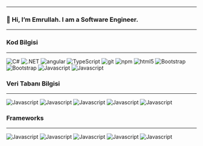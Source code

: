 <hr>
<h3>👋 Hi, I’m Emrullah. I am a Software Engineer. </h3>
<hr>
<h3>Kod Bilgisi</h3>
<hr>
  <p>
  <img alt="C#" src="https://img.shields.io/badge/C%23-239120?style=flat-square&logo=c-sharp&logoColor=white" />
  <img alt=".NET" src="https://img.shields.io/badge/.NET-5C2D91?style=flat-square&logo=.net&logoColor=white" />
   <img alt="angular" src="https://img.shields.io/badge/-Angular-DD0031?style=flat-square&logo=angular&logoColor=white" />
    <img alt="TypeScript" src="https://img.shields.io/badge/-TypeScript-007ACC?style=flat-square&logo=typescript&logoColor=white" />
   <img alt="git" src="https://img.shields.io/badge/-Git-F05032?style=flat-square&logo=git&logoColor=white" />
  <img alt="npm" src="https://img.shields.io/badge/-NPM-CB3837?style=flat-square&logo=npm&logoColor=white" />
  <img alt="html5" src="https://img.shields.io/badge/-HTML5-E34F26?style=flat-square&logo=html5&logoColor=white" />
  <img alt="Bootstrap" src="https://img.shields.io/badge/Bootstrap-563D7C?style=flat-square&logo=bootstrap&logoColor=white" />
   <img alt="Bootstrap" src="https://img.shields.io/badge/jQuery-0769AD?style=flat-square&logo=jquery&logoColor=white" />
  <img alt="Javascript" src="https://img.shields.io/badge/JavaScript-F7DF1E?style=flat-square&logo=javascript&logoColor=black" />
  <img alt="Javascript" src="https://img.shields.io/badge/react-%2320232a.svg?style=flat-square&logo=react&logoColor=%2361DAFB" />
</p>
<h3>Veri Tabanı Bilgisi</h3> 
<hr>
<p>
 <img alt="Javascript" src="https://img.shields.io/badge/Microsoft_SQL_Server-CC2927?style=flat-square&logo=microsoft-sql-server&logoColor=white" />
 <img alt="Javascript" src="https://img.shields.io/badge/PostgreSQL-316192?style=flat-square&logo=postgresql&logoColor=white" />
 <img alt="Javascript" src="https://img.shields.io/badge/MongoDB-%234ea94b.svg?style=flat-square&logo=mongodb&logoColor=white" />  
  <img alt="Javascript" src="https://img.shields.io/badge/Oracle-F80000?logo=oracle&logoColor=fff" /> 
  <img alt="Javascript" src="https://img.shields.io/badge/SQLite-%2307405e.svg?logo=sqlite&logoColor=white" /> 
  
</p>

<h3>Frameworks</h3> 
<hr>
<p>
 <img alt="Javascript" src="https://img.shields.io/badge/.NET-512BD4?logo=dotnet&logoColor=fff" />
 <img alt="Javascript" src="https://img.shields.io/badge/Angular-%23DD0031.svg?logo=angular&logoColor=white" />
 <img alt="Javascript" src="https://img.shields.io/badge/Tailwind%20CSS-%2338B2AC.svg?logo=tailwind-css&logoColor=white" />  
  <img alt="Javascript" src="https://img.shields.io/badge/Oracle-F80000?logo=oracle&logoColor=fff" /> 
  <img alt="Javascript" src="https://img.shields.io/badge/SQLite-%2307405e.svg?logo=sqlite&logoColor=white" /> 
  
</p>
 
